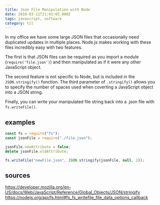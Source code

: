 ```yaml
---
title: Json File Manipulation with Node
date: 2018-03-11T21:43:03.000Z
tags: javascript, software
category: til
---
```


In my office we have some large JSON files that occasionally need duplicated updates in multiple places. Node.js makes working with these files incredibly easy with two features.

The first is that JSON files can be required as you import a module (`require('file.json')`) and then manipulated as if it were any other JavaScript object.

The second feature is not specific to Node, but is included in the `JSON.stringify()` function. The third parameter of `.stringify()` allows you to specify the number of spaces used when coverting a JavaScript object into a JSON string.

Finally, you can write your manipulated file string back into a .json file with `fs.writeFile()`.

## examples

```javascript
const fs = require("fs");
const jsonFile = require("./file.json");

jsonFile.newAttribute = false;
delete jsonFile.oldAttribute;

fs.writeFile("newFile.json", JSON.stringify(jsonFile, null, 2));
```

## sources

https://developer.mozilla.org/en-US/docs/Web/JavaScript/Reference/Global_Objects/JSON/stringify
https://nodejs.org/api/fs.html#fs_fs_writefile_file_data_options_callback
